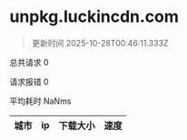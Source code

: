 
  # unpkg.luckincdn.com

  > 更新时间 2025-10-28T00:46:11.333Z
  
  总共请求 0

  请求报错 0

  平均耗时 NaNms

|城市|ip|下载大小|速度|
|-----|----------|---|---|

  